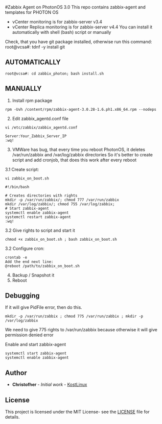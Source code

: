 #Zabbix Agent on PhotonOS 3.0
This repo contains zabbix-agent and templates for PHOTON OS
- vCenter monitoring is for zabbix-server v3.4
- vCenter Replica monitoring is for zabbix-server v4.4
You can install it automatically with shell (bash) script or manually


Check, that you have git package installed, otherwise run this command:
root@vcsa#: tdnf -y install git

## AUTOMATICALLY
```
root@vcsa#: cd zabbix_photon; bash install.sh
```
## MANUALLY

1. Install rpm package
```
rpm -Uvh /content/rpm/zabbix-agent-3.0.28-1.6.ph1.x86_64.rpm --nodeps
```
2. Edit zabbix_agentd.conf file
```
vi /etc/zabbix/zabbix_agentd.conf			

Server:Your_Zabbix_Server_IP
:wq!			
```
3. VMWare has bug, that every time you reboot PhotonOS, it deletes /var/run/zabbix and /var/log/zabbix directories
   So it's better to create script and add cronjob, that does this work after every reboot
   
   
3.1 Create script: 
```
vi zabbix_on_boot.sh

#!/bin/bash

# Creates directories with rights
mkdir -p /var/run/zabbix/; chmod 777 /var/run/zabbix
mkdir /var/log/zabbix/; chmod 755 /var/log/zabbix;
# Start zabbix-agent
systemctl enable zabbix-agent
systemctl restart zabbix-agent
:wq!
```
3.2 Give rights to script and start it
```
chmod +x zabbix_on_boot.sh ; bash zabbix_on_boot.sh
```

3.2 Configure cron:
```
crontab -e
Add the end next line: 
@reboot /path/to/zabbix_on_boot.sh
```
4. Backup / Snapshot it
5. Reboot

## Debugging

If it will give PidFile error, then do this.
```
mkdir -p /var/run/zabbix ; chmod 775 /var/run/zabbix ; mkdir -p /var/log/zabbix
```
We need to give 775 rights to /var/run/zabbix because otherwise it will give permission denied error

Enable and start zabbix-agent
```
systemctl start zabbix-agent
systemctl enable zabbix-agent
```
## Author
* **Christofher** - *Initial work* - [KostLinux](https://github.com/KostLinux)

## License
This project is licensed under the MIT License- see the [LICENSE](LICENSE.md) file for details.

